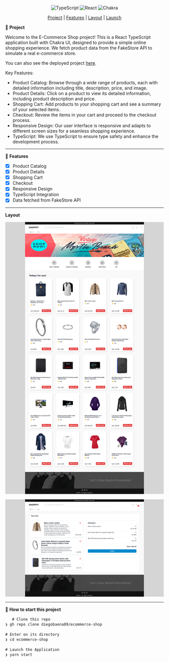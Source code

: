 <div align="center">

![TypeScript](https://img.shields.io/badge/typescript-%23007ACC.svg?style=for-the-badge&logo=typescript&logoColor=white) ![React](https://img.shields.io/badge/react-%2320232a.svg?style=for-the-badge&logo=react&logoColor=%2361DAFB) ![Chakra](https://img.shields.io/badge/chakra-%234ED1C5.svg?style=for-the-badge&logo=chakraui&logoColor=white)

[Project](#project) | [Features](#features) | [Layout](#layout) | [Launch](#launch)

</div>

📝 <a id="project"> **Project** </a>

Welcome to the E-Commerce Shop project! This is a React TypeScript application built with Chakra UI, designed to provide a simple online shopping experience. We fetch product data from the FakeStore API to simulate a real e-commerce store.

You can also see the deployed project [here](https://ecommerce-shop-red.vercel.app/ "here").

Key Features:

- Product Catalog: Browse through a wide range of products, each with detailed information including title, description, price, and image.
- Product Details: Click on a product to view its detailed information, including product description and price.
- Shopping Cart: Add products to your shopping cart and see a summary of your selected items.
- Checkout: Review the items in your cart and proceed to the checkout process.
- Responsive Design: Our user interface is responsive and adapts to different screen sizes for a seamless shopping experience.
- TypeScript: We use TypeScript to ensure type safety and enhance the development process.

---

🚀 <a id="features"> **Features** </a>

- [x] Product Catalog
- [x] Product Details
- [x] Shopping Cart
- [x] Checkout
- [x] Responsive Design
- [x] TypeScript Integration
- [x] Data fetched from FakeStore API

---

<a id="layout"> **Layout** </a>

<div display="flex">

![Layout](https://github.com/diegobaena89/ecommerce-shop/blob/main/src/assets/initial.png?raw=true "Initial")

![Layout](https://github.com/diegobaena89/ecommerce-shop/blob/main/src/assets/cart.png?raw=true "Cart")

</div>

---

📂 <a id="launch"> **How to start this project** </a>

       # Clone this repo
    ❯ gh repo clone diegobaena89/ecommerce-shop

    # Enter on its directory
    ❯ cd ecommerce-shop

    # Launch the Application
    ❯ yarn start
